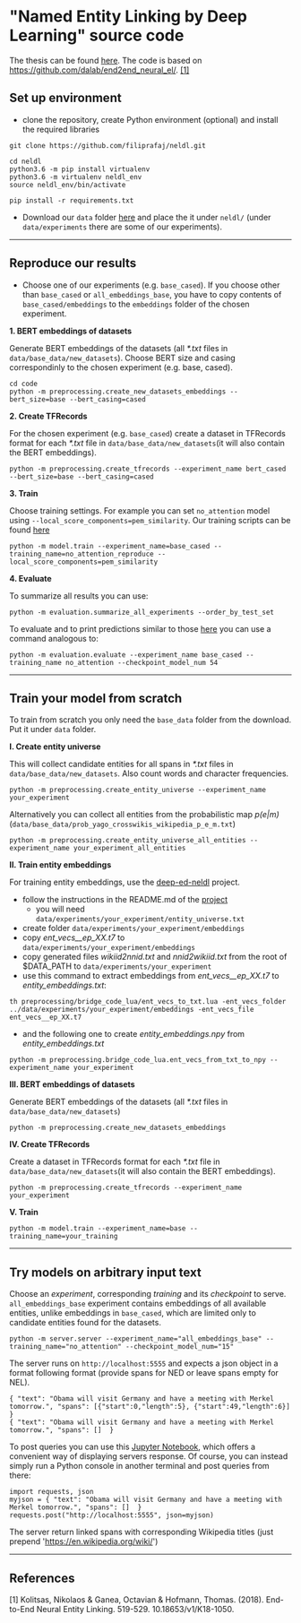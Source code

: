 # "Named Entity Linking by Deep Learning" source code

The thesis can be found [here](https://drive.google.com/file/d/1dic_9HvdhlYbFwDJS0Z3OJbLuJGGBod-/view?usp=sharing).
The code is based on https://github.com/dalab/end2end_neural_el/. [[1]](1)
## Set up environment
- clone the repository, create Python environment (optional) and install the required libraries
```
git clone https://github.com/filiprafaj/neldl.git

cd neldl
python3.6 -m pip install virtualenv
python3.6 -m virtualenv neldl_env
source neldl_env/bin/activate

pip install -r requirements.txt
```
- Download our `data` folder [here](https://drive.google.com/file/d/1Gpss0Bjeph1JvEgpA7CMqKl_gRDikFfq/view?usp=sharing) and place the it under `neldl/` (under `data/experiments` there are some of our experiments).
---
## Reproduce our results

- Choose one of our experiments (e.g. `base_cased`). If you choose other than `base_cased` or `all_embeddings_base`, you have to copy contents of `base_cased/embeddings` to the `embeddings` folder of the chosen experiment.

**1. BERT embeddings of datasets**

Generate BERT embeddings of the datasets (all *\*.txt* files in `data/base_data/new_datasets`). Choose BERT size and casing correspondinly to the chosen experiment (e.g. base, cased).
```
cd code
python -m preprocessing.create_new_datasets_embeddings --bert_size=base --bert_casing=cased 
```

**2. Create TFRecords**

For the chosen experiment (e.g. `base_cased`) create a dataset in TFRecords format for each *\*.txt* file in `data/base_data/new_datasets`(it will also contain the BERT embeddings).
```
python -m preprocessing.create_tfrecords --experiment_name bert_cased --bert_size=base --bert_casing=cased 
```

**3. Train**

Choose training settings. For example you can set `no_attention` model using `--local_score_components=pem_similarity`. Our training scripts can be found [here](https://github.com/filiprafaj/neldl/tree/main/code/scripts)
```
python -m model.train --experiment_name=base_cased --training_name=no_attention_reproduce --local_score_components=pem_similarity
```

**4. Evaluate**

To summarize all results you can use:
```
python -m evaluation.summarize_all_experiments --order_by_test_set
```
To evaluate and to print predictions similar to those [here](https://github.com/filiprafaj/neldl/tree/main/predictions) you can use a command analogous to:
```
python -m evaluation.evaluate --experiment_name base_cased --training_name no_attention --checkpoint_model_num 54
```

---
## Train your model from scratch

To train from scratch you only need the `base_data` folder from the download. Put it under `data` folder.

**I. Create entity universe**

This will collect candidate entities for all spans in *\*.txt* files in `data/base_data/new_datasets`. Also count words and character frequencies.
```
python -m preprocessing.create_entity_universe --experiment_name your_experiment
```
Alternatively you can collect all entities from the probabilistic map *p(e|m)* (`data/base_data/prob_yago_crosswikis_wikipedia_p_e_m.txt`)
```
python -m preprocessing.create_entity_universe_all_entities --experiment_name your_experiment_all_entities
```

**II. Train entity embeddings**

For training entity embeddings, use the [deep-ed-neldl](https://github.com/filiprafaj/deep-ed-neldl) project.
- follow the instructions in the README.md of the [project](https://github.com/filiprafaj/deep-ed-neldl)
  - you will need `data/experiments/your_experiment/entity_universe.txt`
- create folder `data/experiments/your_experiment/embeddings`
- copy *ent_vecs__ep_XX.t7* to `data/experiments/your_experiment/embeddings`
- copy generated files *wikiid2nnid.txt* and *nnid2wikiid.txt* from the root of $DATA_PATH to `data/experiments/your_experiment`
- use this command to extract embeddings from *ent_vecs__ep_XX.t7* to *entity_embeddings.txt*:
```
th preprocessing/bridge_code_lua/ent_vecs_to_txt.lua -ent_vecs_folder ../data/experiments/your_experiment/embeddings -ent_vecs_file ent_vecs__ep_XX.t7
```
- and the following one to create *entity_embeddings.npy* from *entity_embeddings.txt*
```
python -m preprocessing.bridge_code_lua.ent_vecs_from_txt_to_npy --experiment_name your_experiment
```

**III. BERT embeddings of datasets**

Generate BERT embeddings of the datasets (all *\*.txt* files in `data/base_data/new_datasets`)
```
python -m preprocessing.create_new_datasets_embeddings
```

**IV. Create TFRecords**

Create a dataset in TFRecords format for each *\*.txt* file in `data/base_data/new_datasets`(it will also contain the BERT embeddings).
```
python -m preprocessing.create_tfrecords --experiment_name your_experiment
```

**V. Train**

```
python -m model.train --experiment_name=base --training_name=your_training
```
---
## Try models on arbitrary input text
Choose an *experiment*, corresponding *training* and its *checkpoint* to serve. `all_embeddings_base` experiment contains embeddings of all available entities, unlike embeddings in `base_cased`, which are limited only to candidate entities found for the datasets.
```
python -m server.server --experiment_name="all_embeddings_base" --training_name="no_attention" --checkpoint_model_num="15"
```
The server runs on `http://localhost:5555` and expects a json object in a format following format (provide spans for NED or leave spans empty for NEL).
```
{ "text": "Obama will visit Germany and have a meeting with Merkel tomorrow.", "spans": [{"start":0,"length":5}, {"start":49,"length":6}]  }
{ "text": "Obama will visit Germany and have a meeting with Merkel tomorrow.", "spans": []  }
```
To post queries you can use this [Jupyter Notebook](https://github.com/filiprafaj/neldl/blob/main/code/server/client.ipynb), which offers a convenient way of displaying servers response. Of course, you can instead simply run a Python console in another terminal and post queries from there:
```
import requests, json
myjson = { "text": "Obama will visit Germany and have a meeting with Merkel tomorrow.", "spans": []  }
requests.post("http://localhost:5555", json=myjson)
```
The server return linked spans with corresponding Wikipedia titles (just prepend 'https://en.wikipedia.org/wiki/')

---
## References
<a id="1">[1]</a> 
Kolitsas, Nikolaos & Ganea, Octavian & Hofmann, Thomas. (2018). End-to-End Neural Entity Linking. 519-529. 10.18653/v1/K18-1050. 
